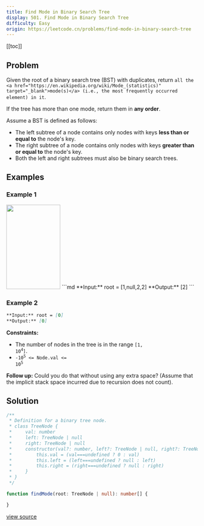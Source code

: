 ```yaml
---
title: Find Mode in Binary Search Tree
display: 501. Find Mode in Binary Search Tree
difficulty: Easy
origin: https://leetcode.cn/problems/find-mode-in-binary-search-tree
---
```


[[toc]]

## Problem

Given the root of a binary search tree (BST) with duplicates, return `all the <a href="https://en.wikipedia.org/wiki/Mode_(statistics)" target="_blank">mode(s)</a> (i.e., the most frequently occurred element) in it`.

If the tree has more than one mode, return them in **any order**.

Assume a BST is defined as follows:

- The left subtree of a node contains only nodes with keys **less than or equal to** the node's key.
- The right subtree of a node contains only nodes with keys **greater than or equal to** the node's key.
- Both the left and right subtrees must also be binary search trees.

## Examples

### Example 1

<img alt="" src="https://assets.leetcode.com/uploads/2021/03/11/mode-tree.jpg" style="width: 142px; height: 222px;" />
```md
**Input:** root = [1,null,2,2]
**Output:** [2]
```

### Example 2

```md
**Input:** root = [0]
**Output:** [0]
```

**Constraints:**

- The number of nodes in the tree is in the range <code>[1, 10<sup>4</sup>]</code>.
- <code>-10<sup>5</sup> &lt;= Node.val &lt;= 10<sup>5</sup></code>

**Follow up:** Could you do that without using any extra space? (Assume that the implicit stack space incurred due to recursion does not count).

## Solution

```ts
/**
 * Definition for a binary tree node.
 * class TreeNode {
 *     val: number
 *     left: TreeNode | null
 *     right: TreeNode | null
 *     constructor(val?: number, left?: TreeNode | null, right?: TreeNode | null) {
 *         this.val = (val===undefined ? 0 : val)
 *         this.left = (left===undefined ? null : left)
 *         this.right = (right===undefined ? null : right)
 *     }
 * }
 */

function findMode(root: TreeNode | null): number[] {

}
```

[view source](https://leetcode.cn/problems/find-mode-in-binary-search-tree)
